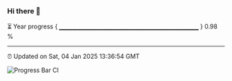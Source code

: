 ### Hi there 👋

⏳ Year progress { ▁▁▁▁▁▁▁▁▁▁▁▁▁▁▁▁▁▁▁▁▁▁▁▁▁▁▁▁▁▁ } 0.98 %

---

⏰ Updated on Sat, 04 Jan 2025 13:36:54 GMT

![Progress Bar CI](https://github.com/IshwaranRudhara/GIT-ACTION/workflows/Progress%20Bar%20CI/badge.svg)
